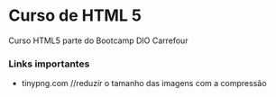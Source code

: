# Curso de HTML 5
Curso HTML5 parte do Bootcamp DIO Carrefour

### Links importantes
 - tinypng.com //reduzir o tamanho das imagens com a compressão
